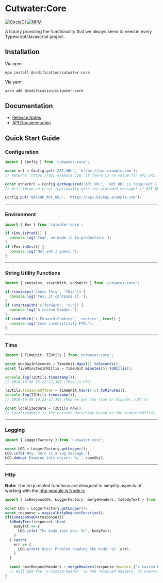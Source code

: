 # Cutwater:Core

[![CircleCI](https://img.shields.io/circleci/project/github/CodificationOrg/cutwater-core.svg)](https://circleci.com/gh/CodificationOrg/cutwater-core)
[![NPM](https://img.shields.io/npm/v/cutwater-core.svg)](https://www.npmjs.com/package/cutwater-core)

A library providing the functionality that we always seem to need in every Typescript/Javascript project.

## Installation

Via npm:

```bash
npm install @codification/cutwater-core
```

Via yarn:

```bash
yarn add @codification/cutwater-core
```

## Documentation

* [Release Notes](https://codificationorg.github.io/cutwater-core/CHANGELOG.html)
* [API Documentation](https://codificationorg.github.io/cutwater-core/index.html)

## Quick Start Guide

### Configuration

```typescript
import { Config } from 'cutwater-core';

const url = Config.get('API_URL', 'https://api.example.com');
// Returns 'https://api.example.com' if there is no value for API_URL

const otherUrl = Config.getRequired('API_URL', 'API_URL is required!');
// Will throw an error (optionally with the provided message) if API_URL does not exist

Config.put('BACKUP_API_URL', 'https://api-backup.example.com');
```

---

### Environment

```typescript
import { Env } from 'cutwater-core';

if (Env.isProd()) {
  console.log('Yeah, we made it to production!');
}
if (Env.isDev()) {
  console.log('Not yet I guess.');
}
```

---

### String Utility Functions

```typescript
import { contains, startWith, endsWith } from 'cutwater-core';

if (contains('Check This', 'This')) {
  console.log('Yes, it contains it.');
}
if (startsWith('x-forward', 'x-')) {
  console.log('A custom header.');
}
if (endsWith('x-Forward-Cookies', 'cookies', true)) {
  console.log('Case insensitivity FTW.');
}
```

---

### Time

```typescript
import { TimeUnit, TZUtils } from 'cutwater-core';

const oneDayInSeconds = TimeUnit.days(1).toSeconds();
const fiveMinutesInMillis = TimeUnit.minutes(5).toMillis();

console.log(TZUtils.timestamp());
// 2018-10-06 15:22:12,345 (This is UTC)

TZUtils.timezoneOffset = TimeUnit.hours(-5).toMinutes();
console.log(TZUtils.timestamp());
// 2018-10-06 10:22:12,345 (Now we get the time in Ecuador, UTC-5)

const localizedDate = TZUtils.now();
// localizedDate is the current date/time based on the timezoneOffset, Ecuador in this case.
```

---

### Logging

```typescript
import { LoggerFactory } from 'cutwater-core';

const LOG = LoggerFactory.getLogger();
LOG.info('Hey, here is a log message.');
LOG.debug('Examine this object: %j', someObj);
```

---

### Http

**Note:** The `http` related functions are designed to simplify aspects of working with the [http module in Node.js](https://nodejs.org/api/http.html)

```typescript
import { isResponseOk, LoggerFactory, mergeHeaders, toBodyText } from 'cutwater-core';

const LOG = LoggerFactory.getLogger();
const response = magicalHttpRequestFunction();
if(isResponseOk(response)){
  toBodyText(response).then(
    bodyTxt => {
      LOG.info('The body text was: %s', bodyTxt);
    }
  ).catch(
    err => {
      LOG.error('Oops! Problem reading the body: %j',err);
    }
  )

  const nextRequestHeaders = mergeHeaders(response.headers,{'x-custom-header':'Custom Value'},true);
  // Will add the 'x-custom-header' to the received headers, or overwrite if it already exists.
}
```